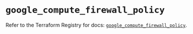 # `google_compute_firewall_policy`

Refer to the Terraform Registry for docs: [`google_compute_firewall_policy`](https://registry.terraform.io/providers/hashicorp/google/4.85.0/docs/resources/compute_firewall_policy).
